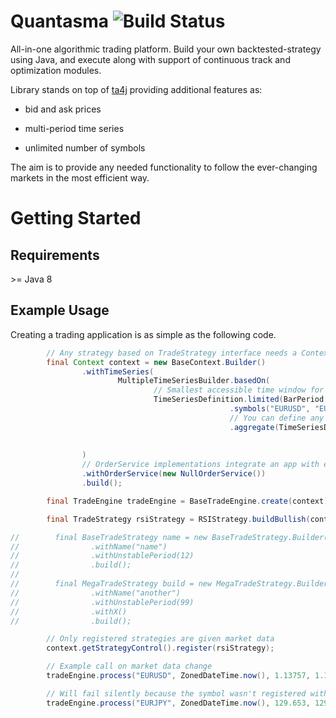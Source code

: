 # Quantasma ![Build Status](https://travis-ci.com/pmorou/quantasma.svg?branch=master)

All-in-one algorithmic trading platform. Build your own backtested-strategy using Java, and execute along with support of continuous track and optimization modules.

Library stands on top of [ta4j](https://github.com/ta4j/ta4j) providing additional features as:

-   bid and ask prices

-   multi-period time series

-   unlimited number of symbols

The aim is to provide any needed functionality to follow the ever-changing markets in the most efficient way.

# Getting Started

## Requirements

&gt;= Java 8

## Example Usage

Creating a trading application is as simple as the following code.

``` java
        // Any strategy based on TradeStrategy interface needs a Context object
        final Context context = new BaseContext.Builder()
                .withTimeSeries(
                        MultipleTimeSeriesBuilder.basedOn(
                                // Smallest accessible time window for all defined below symbols
                                TimeSeriesDefinition.limited(BarPeriod.M1, 100))
                                                 .symbols("EURUSD", "EURGBP")
                                                 // You can define any number of additional time windows for above symbols
                                                 .aggregate(TimeSeriesDefinition.Group.of("EURUSD")
                                                                                      .add(TimeSeriesDefinition.limited(BarPeriod.M5, 100))
                                                                                      .add(TimeSeriesDefinition.limited(BarPeriod.M30, 100)))
                )
                // OrderService implementations integrate an app with external APIs
                .withOrderService(new NullOrderService())
                .build();

        final TradeEngine tradeEngine = BaseTradeEngine.create(context);

        final TradeStrategy rsiStrategy = RSIStrategy.buildBullish(context);

//        final BaseTradeStrategy name = new BaseTradeStrategy.Builder(context, "EURUSD", rsiStrategy.getEntryRule(), rsiStrategy.getExitRule())
//                .withName("name")
//                .withUnstablePeriod(12)
//                .build();
//
//        final MegaTradeStrategy build = new MegaTradeStrategy.Builder(context, "EURUSD", rsiStrategy.getEntryRule(), rsiStrategy.getExitRule())
//                .withName("another")
//                .withUnstablePeriod(99)
//                .withX()
//                .build();

        // Only registered strategies are given market data
        context.getStrategyControl().register(rsiStrategy);

        // Example call on market data change
        tradeEngine.process("EURUSD", ZonedDateTime.now(), 1.13757, 1.13767);

        // Will fail silently because the symbol wasn't registered within time series definitions
        tradeEngine.process("EURJPY", ZonedDateTime.now(), 129.653, 129.663);
```

